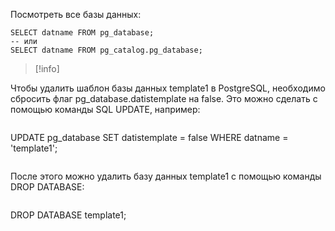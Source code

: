 
Посмотреть все базы данных:

``` PostgreSQL
SELECT datname FROM pg_database;
-- или
SELECT datname FROM pg_catalog.pg_database;
```


> [!info]
>
Чтобы удалить шаблон базы данных template1 в PostgreSQL, необходимо сбросить флаг pg_database.datistemplate на false. Это можно сделать с помощью команды SQL UPDATE, например:
>
>``` sql
UPDATE pg_database SET datistemplate = false WHERE datname = 'template1';
>```
>
После этого можно удалить базу данных template1 с помощью команды DROP DATABASE:
>
>``` sql
DROP DATABASE template1;
>```



